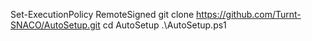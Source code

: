 Set-ExecutionPolicy RemoteSigned
git clone https://github.com/Turnt-SNACO/AutoSetup.git
cd AutoSetup
.\AutoSetup.ps1